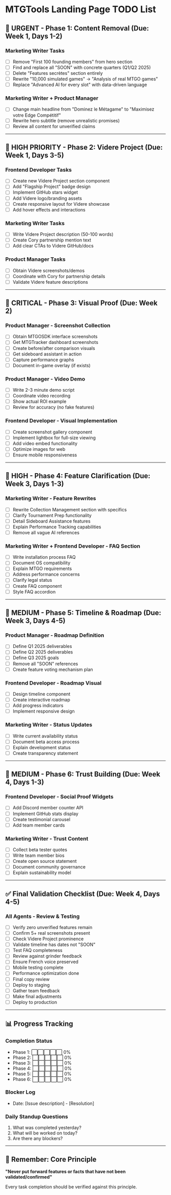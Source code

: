 # MTGTools Landing Page TODO List

## 🚨 URGENT - Phase 1: Content Removal (Due: Week 1, Days 1-2)

### Marketing Writer Tasks
- [ ] Remove "First 100 founding members" from hero section
- [ ] Find and replace all "SOON" with concrete quarters (Q1/Q2 2025)
- [ ] Delete "Features secrètes" section entirely
- [ ] Rewrite "10,000 simulated games" → "Analysis of real MTGO games"
- [ ] Replace "Advanced AI for every slot" with data-driven language

### Marketing Writer + Product Manager
- [ ] Change main headline from "Dominez le Métagame" to "Maximisez votre Edge Compétitif"
- [ ] Rewrite hero subtitle (remove unrealistic promises)
- [ ] Review all content for unverified claims

---

## 🎯 HIGH PRIORITY - Phase 2: Videre Project (Due: Week 1, Days 3-5)

### Frontend Developer Tasks
- [ ] Create new Videre Project section component
- [ ] Add "Flagship Project" badge design
- [ ] Implement GitHub stars widget
- [ ] Add Videre logo/branding assets
- [ ] Create responsive layout for Videre showcase
- [ ] Add hover effects and interactions

### Marketing Writer Tasks
- [ ] Write Videre Project description (50-100 words)
- [ ] Create Cory partnership mention text
- [ ] Add clear CTAs to Videre GitHub/docs

### Product Manager Tasks
- [ ] Obtain Videre screenshots/demos
- [ ] Coordinate with Cory for partnership details
- [ ] Validate Videre feature descriptions

---

## 📸 CRITICAL - Phase 3: Visual Proof (Due: Week 2)

### Product Manager - Screenshot Collection
- [ ] Obtain MTGOSDK interface screenshots
- [ ] Get MTGTracker dashboard screenshots
- [ ] Create before/after comparison visuals
- [ ] Get sideboard assistant in action
- [ ] Capture performance graphs
- [ ] Document in-game overlay (if exists)

### Product Manager - Video Demo
- [ ] Write 2-3 minute demo script
- [ ] Coordinate video recording
- [ ] Show actual ROI example
- [ ] Review for accuracy (no fake features)

### Frontend Developer - Visual Implementation
- [ ] Create screenshot gallery component
- [ ] Implement lightbox for full-size viewing
- [ ] Add video embed functionality
- [ ] Optimize images for web
- [ ] Ensure mobile responsiveness

---

## 📝 HIGH - Phase 4: Feature Clarification (Due: Week 3, Days 1-3)

### Marketing Writer - Feature Rewrites
- [ ] Rewrite Collection Management section with specifics
- [ ] Clarify Tournament Prep functionality
- [ ] Detail Sideboard Assistance features
- [ ] Explain Performance Tracking capabilities
- [ ] Remove all vague AI references

### Marketing Writer + Frontend Developer - FAQ Section
- [ ] Write installation process FAQ
- [ ] Document OS compatibility
- [ ] Explain MTGO requirements
- [ ] Address performance concerns
- [ ] Clarify legal status
- [ ] Create FAQ component
- [ ] Style FAQ accordion

---

## 📅 MEDIUM - Phase 5: Timeline & Roadmap (Due: Week 3, Days 4-5)

### Product Manager - Roadmap Definition
- [ ] Define Q1 2025 deliverables
- [ ] Define Q2 2025 deliverables  
- [ ] Define Q3 2025 goals
- [ ] Remove all "SOON" references
- [ ] Create feature voting mechanism plan

### Frontend Developer - Roadmap Visual
- [ ] Design timeline component
- [ ] Create interactive roadmap
- [ ] Add progress indicators
- [ ] Implement responsive design

### Marketing Writer - Status Updates
- [ ] Write current availability status
- [ ] Document beta access process
- [ ] Explain development status
- [ ] Create transparency statement

---

## 🤝 MEDIUM - Phase 6: Trust Building (Due: Week 4, Days 1-3)

### Frontend Developer - Social Proof Widgets
- [ ] Add Discord member counter API
- [ ] Implement GitHub stats display
- [ ] Create testimonial carousel
- [ ] Add team member cards

### Marketing Writer - Trust Content
- [ ] Collect beta tester quotes
- [ ] Write team member bios
- [ ] Create open source statement
- [ ] Document community governance
- [ ] Explain sustainability model

---

## ✅ Final Validation Checklist (Due: Week 4, Days 4-5)

### All Agents - Review & Testing
- [ ] Verify zero unverified features remain
- [ ] Confirm 5+ real screenshots present
- [ ] Check Videre Project prominence
- [ ] Validate timeline has dates not "SOON"
- [ ] Test FAQ completeness
- [ ] Review against grinder feedback
- [ ] Ensure French voice preserved
- [ ] Mobile testing complete
- [ ] Performance optimization done
- [ ] Final copy review
- [ ] Deploy to staging
- [ ] Gather team feedback
- [ ] Make final adjustments
- [ ] Deploy to production

---

## 📊 Progress Tracking

### Completion Status
- Phase 1: ⬜⬜⬜⬜⬜ 0%
- Phase 2: ⬜⬜⬜⬜⬜ 0%
- Phase 3: ⬜⬜⬜⬜⬜ 0%
- Phase 4: ⬜⬜⬜⬜⬜ 0%
- Phase 5: ⬜⬜⬜⬜⬜ 0%
- Phase 6: ⬜⬜⬜⬜⬜ 0%

### Blocker Log
- Date: [Issue description] - [Resolution]

### Daily Standup Questions
1. What was completed yesterday?
2. What will be worked on today?
3. Are there any blockers?

---

## 🎯 Remember: Core Principle

**"Never put forward features or facts that have not been validated/confirmed"**

Every task completion should be verified against this principle.